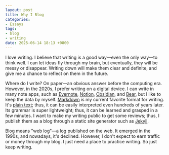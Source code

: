 ```yaml
---
layout: post
title: Why I Blog
categories:
- Essays
tags:
- blog
- writing
date: 2025-06-14 18:13 +0800
---
```

I love writing. I believe that writing is a good way—even the only way—to think well. I can let ideas fly through my brain, but eventually, they will be messy or disappear. Writing down will make them clear and definite, and give me a chance to reflect on them in the future.

Where do I write? On paper—an obvious answer before the computing era. However, in the 2020s, I prefer writing on a digital device. I can write in many note apps, such as [Evernote](https://evernote.com/), [Notion](https://www.notion.com/), [Obsidian](https://obsidian.md/), and [Bear](https://bear.app/), but I like to keep the data by myself. [Markdown](https://www.markdownguide.org/) is my current favorite format for writing. It's [plain text](https://en.wikipedia.org/wiki/Plain_text); thus, it can be easily interpreted even hundreds of years later. Its grammar is super lightweight; thus, it can be learned and grasped in a few minutes. I want to make my writing public to get some reviews; thus, I publish them as a blog through a static site generator such as [Jekyll](https://jekyllrb.com/).

Blog means "web log"—a log published on the web. It emerged in the 1990s, and nowadays, it's declined. However, I don't expect to earn traffic or money through my blog. I just need a place to practice writing. So just keep writing.
